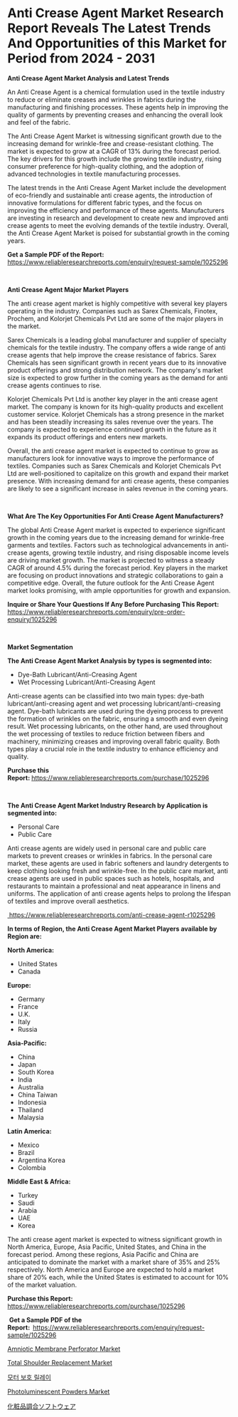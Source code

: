 <p><h1>Anti Crease Agent Market Research Report Reveals The Latest Trends And Opportunities of this Market for Period from 2024 - 2031</h1></p><p><strong>Anti Crease Agent Market Analysis and Latest Trends</strong></p>
<p><p>An Anti Crease Agent is a chemical formulation used in the textile industry to reduce or eliminate creases and wrinkles in fabrics during the manufacturing and finishing processes. These agents help in improving the quality of garments by preventing creases and enhancing the overall look and feel of the fabric.</p><p>The Anti Crease Agent Market is witnessing significant growth due to the increasing demand for wrinkle-free and crease-resistant clothing. The market is expected to grow at a CAGR of 13% during the forecast period. The key drivers for this growth include the growing textile industry, rising consumer preference for high-quality clothing, and the adoption of advanced technologies in textile manufacturing processes.</p><p>The latest trends in the Anti Crease Agent Market include the development of eco-friendly and sustainable anti crease agents, the introduction of innovative formulations for different fabric types, and the focus on improving the efficiency and performance of these agents. Manufacturers are investing in research and development to create new and improved anti crease agents to meet the evolving demands of the textile industry. Overall, the Anti Crease Agent Market is poised for substantial growth in the coming years.</p></p>
<p><strong>Get a Sample PDF of the Report:&nbsp;</strong> <a href="https://www.reliableresearchreports.com/enquiry/request-sample/1025296">https://www.reliableresearchreports.com/enquiry/request-sample/1025296</a></p>
<p>&nbsp;</p>
<p><strong>Anti Crease Agent Major Market Players</strong></p>
<p><p>The anti crease agent market is highly competitive with several key players operating in the industry. Companies such as Sarex Chemicals, Finotex, Prochem, and Kolorjet Chemicals Pvt Ltd are some of the major players in the market.</p><p>Sarex Chemicals is a leading global manufacturer and supplier of specialty chemicals for the textile industry. The company offers a wide range of anti crease agents that help improve the crease resistance of fabrics. Sarex Chemicals has seen significant growth in recent years due to its innovative product offerings and strong distribution network. The company's market size is expected to grow further in the coming years as the demand for anti crease agents continues to rise.</p><p>Kolorjet Chemicals Pvt Ltd is another key player in the anti crease agent market. The company is known for its high-quality products and excellent customer service. Kolorjet Chemicals has a strong presence in the market and has been steadily increasing its sales revenue over the years. The company is expected to experience continued growth in the future as it expands its product offerings and enters new markets.</p><p>Overall, the anti crease agent market is expected to continue to grow as manufacturers look for innovative ways to improve the performance of textiles. Companies such as Sarex Chemicals and Kolorjet Chemicals Pvt Ltd are well-positioned to capitalize on this growth and expand their market presence. With increasing demand for anti crease agents, these companies are likely to see a significant increase in sales revenue in the coming years.</p></p>
<p>&nbsp;</p>
<p><strong>What Are The Key Opportunities For Anti Crease Agent Manufacturers?</strong></p>
<p><p>The global Anti Crease Agent market is expected to experience significant growth in the coming years due to the increasing demand for wrinkle-free garments and textiles. Factors such as technological advancements in anti-crease agents, growing textile industry, and rising disposable income levels are driving market growth. The market is projected to witness a steady CAGR of around 4.5% during the forecast period. Key players in the market are focusing on product innovations and strategic collaborations to gain a competitive edge. Overall, the future outlook for the Anti Crease Agent market looks promising, with ample opportunities for growth and expansion.</p></p>
<p><strong>Inquire or Share Your Questions If Any Before Purchasing This Report:</strong> <a href="https://www.reliableresearchreports.com/enquiry/pre-order-enquiry/1025296">https://www.reliableresearchreports.com/enquiry/pre-order-enquiry/1025296</a></p>
<p>&nbsp;</p>
<p><strong>Market Segmentation</strong></p>
<p><strong>The Anti Crease Agent Market Analysis by types is segmented into:</strong></p>
<p><ul><li>Dye-Bath Lubricant/Anti-Creasing Agent</li><li>Wet Processing Lubricant/Anti-Creasing Agent</li></ul></p>
<p><p>Anti-crease agents can be classified into two main types: dye-bath lubricant/anti-creasing agent and wet processing lubricant/anti-creasing agent. Dye-bath lubricants are used during the dyeing process to prevent the formation of wrinkles on the fabric, ensuring a smooth and even dyeing result. Wet processing lubricants, on the other hand, are used throughout the wet processing of textiles to reduce friction between fibers and machinery, minimizing creases and improving overall fabric quality. Both types play a crucial role in the textile industry to enhance efficiency and quality.</p></p>
<p><strong>Purchase this Report:&nbsp;</strong><a href="https://www.reliableresearchreports.com/purchase/1025296">https://www.reliableresearchreports.com/purchase/1025296</a></p>
<p>&nbsp;</p>
<p><strong>The Anti Crease Agent Market Industry Research by Application is segmented into:</strong></p>
<p><ul><li>Personal Care</li><li>Public Care</li></ul></p>
<p><p>Anti crease agents are widely used in personal care and public care markets to prevent creases or wrinkles in fabrics. In the personal care market, these agents are used in fabric softeners and laundry detergents to keep clothing looking fresh and wrinkle-free. In the public care market, anti crease agents are used in public spaces such as hotels, hospitals, and restaurants to maintain a professional and neat appearance in linens and uniforms. The application of anti crease agents helps to prolong the lifespan of textiles and improve overall aesthetics.</p></p>
<p><a href="https://www.reliableresearchreports.com/anti-crease-agent-r1025296">&nbsp;https://www.reliableresearchreports.com/anti-crease-agent-r1025296</a></p>
<p><strong>In terms of Region, the Anti Crease Agent Market Players available by Region are:</strong></p>
<p>
    <p> <strong> North America: </strong>
        <ul>
            <li>United States</li>
            <li>Canada</li>
        </ul>
        </p> 
    <p> <strong> Europe: </strong>
        <ul>
            <li>Germany</li>
            <li>France</li>
            <li>U.K.</li>
            <li>Italy</li>
            <li>Russia</li>
        </ul>
        </p> 
    <p> <strong> Asia-Pacific: </strong>
        <ul>
            <li>China</li>
            <li>Japan</li>
            <li>South Korea</li>
            <li>India</li>
            <li>Australia</li>
            <li>China Taiwan</li>
            <li>Indonesia</li>
            <li>Thailand</li>
            <li>Malaysia</li>
        </ul>
        </p> 
    <p> <strong> Latin America: </strong>
        <ul>
            <li>Mexico</li>
            <li>Brazil</li>
            <li>Argentina Korea</li>
            <li>Colombia</li>
        </ul>
        </p> 
    <p> <strong> Middle East & Africa: </strong>
        <ul>
            <li>Turkey</li>
            <li>Saudi</li>
            <li>Arabia</li>
            <li>UAE</li>
            <li>Korea</li>
        </ul>
    </p>
    </p>
<p><p>The anti crease agent market is expected to witness significant growth in North America, Europe, Asia Pacific, United States, and China in the forecast period. Among these regions, Asia Pacific and China are anticipated to dominate the market with a market share of 35% and 25% respectively. North America and Europe are expected to hold a market share of 20% each, while the United States is estimated to account for 10% of the market valuation.</p></p>
<p><strong>Purchase this Report: </strong><a href="https://www.reliableresearchreports.com/purchase/1025296">https://www.reliableresearchreports.com/purchase/1025296</a></p>
<p>&nbsp;<strong>Get a Sample PDF of the Report:&nbsp;&nbsp;</strong><a href="https://www.reliableresearchreports.com/enquiry/request-sample/1025296">https://www.reliableresearchreports.com/enquiry/request-sample/1025296</a></p>
<p><strong></strong></p>
<p><p><a href="https://www.linkedin.com/pulse/amniotic-membrane-perforator-market-size-outlook-forecast-ghgbe">Amniotic Membrane Perforator Market</a></p><p><a href="https://github.com/jhcraigie/Market-Research-Report-List-3/blob/main/total-shoulder-replacement-market.md">Total Shoulder Replacement Market</a></p><p><a href="https://github.com/vsn7qpua81q/Market-Research-Report-List-2/blob/main/190959352249.md">모터 보호 릴레이</a></p><p><a href="https://github.com/sonuprakash1/Market-Research-Report-List-2/blob/main/photoluminescent-powders-market.md">Photoluminescent Powders Market</a></p><p><a href="https://github.com/adcxff01450218/Market-Research-Report-List-2/blob/main/672003554802.md">化粧品調合ソフトウェア</a></p></p>